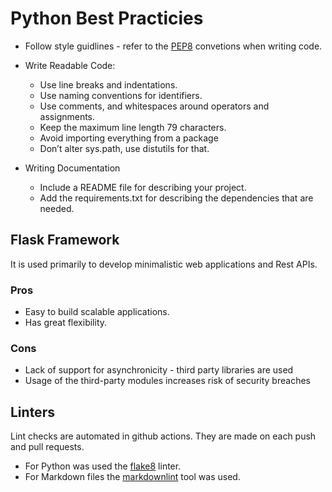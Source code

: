 # Python Best Practicies

* Follow style guidlines - refer to the
 [PEP8](<https://peps.python.org/pep-0008/>) convetions when writing code.

* Write Readable Code:

  * Use line breaks and indentations.
  * Use naming conventions for identifiers.
  * Use comments, and whitespaces around operators and assignments.
  * Keep the maximum line length 79 characters.
  * Avoid importing everything from a package
  * Don’t alter sys.path, use distutils for that.

* Writing Documentation
  * Include a README file for describing your project.
  * Add the requirements.txt for describing the dependencies that are needed.

## Flask Framework

It is used primarily to develop minimalistic web applications and Rest APIs.

### Pros

* Easy to build scalable applications.
* Has great flexibility.

### Cons

* Lack of support for asynchronicity - third party libraries are used
* Usage of the third-party modules increases risk of security breaches

## Linters

Lint checks are automated in github actions. They are made on each push and
pull requests.

* For Python was used the [flake8](https://pypi.org/project/flake8/) linter.
* For Markdown files the
  [markdownlint](https://github.com/markdownlint/markdownlint) tool was used.
